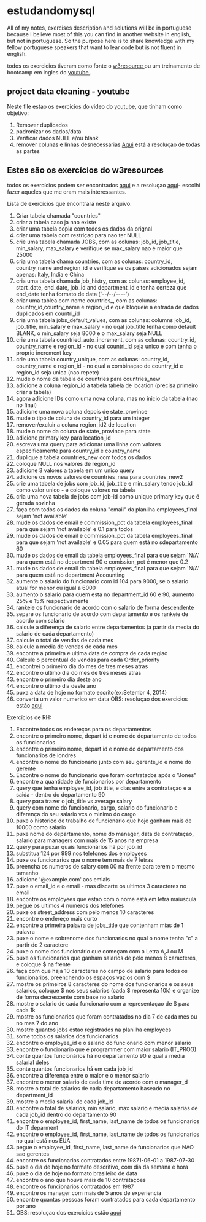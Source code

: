 # estudandomysql

All of my notes, exercises description and solutions will be in portuguese because I believe most of this you can find in another website in english, but not in portuguese. 
So the purpose here is to share knowledge with my fellow portuguese speakers that want to lear code but is not fluent in english. <br>

todos os exercicios tiveram como fonte o <a href="http://w3resource.com/mysql-exercises/"> w3resource </a> 
ou um treinamento de bootcamp em ingles do <a href="https://www.youtube.com/watch?v=rGx1QNdYzvs&list=PLUaB-1hjhk8FE_XZ87vPPSfHqb6OcM0cF"> youtube </a>. 

## project data cleaning - youtube 
Neste file estao os exercicios do video do  <a href="https://www.youtube.com/watch?v=rGx1QNdYzvs&list=PLUaB-1hjhk8FE_XZ87vPPSfHqb6OcM0cF">youtube</a>, que tinham como objetivo: 
1. Remover duplicados
2. padronizar os dados/data 
3. Verificar dados NULL e/ou blank 
4. remover colunas e linhas desnecessarias
<a href="https://github.com/rcalcagniti/estudandomysql/blob/main/Projeto%20Data%20Cleaning.sql">Aqui</a> está a resoluçao de todas as partes

## Estes são os exercícios do w3resources
todos os exercícios podem ser encontrados <a href="http://w3resource.com/mysql-exercises/">aqui</a> e a resoluçao <a href="https://github.com/rcalcagniti/estudandomysql/blob/main/Estudos%20MySQL%20W2Resource.sql">aqui</a>- escolhi fazer aqueles que me eram mais interessantes.


Lista de exercícios que encontrará neste arquivo:
1. Criar tabela chamada "countries"
2. criar a tabela caso ja nao existe
3. criar uma tabela copia com todos os dados da orignal
4. criar uma tabela com restriçao para nao ter NULL
5. crie uma tabela chamada JOBS, com as colunas: job_id, job_title, min_salary, max_salary e verifique se max_salary nao é maior que 25000
6. cria uma tabela chama countries, com as colunas: country_id, country_name and region_id e verifique se os paises adicionados sejam apenas: Italy, India e China
7. cria uma tabela chamada job_histry, com as colunas: employee_id, start_date, end_date, job_id and department_id e tenha certeza que end_date tenha formato de data ('--/--/----')
8. criar uma tablea com nome countries_, com as colunas: country_id,country_name e region_id e que bloqueie a entrada de dados duplicados em countri_id
9. cria uma tabela jobs_default_values, com as colunas:   columns job_id, job_title, min_salary e max_salary - no uqal job_title tenha como default BLANK, o min_salary seja 8000 e o max_salary seja NULL
10. crie uma tabela countried_auto_increment, com as colunas: country_id, country_name e region_id - no qual countri_id seja unico e com tenha o proprio increment key
11. crie uma tabela country_unique, com as colunas: country_id, country_name e region_id - no qual a combinaçao de country_id e region_id seja unica (nao repete)
12. mude o nome da tabela de countries para countries_new
13. adicione a coluna region_id a tabela tabela de location (precisa primeiro criar a tabela)
14. agora adicione IDs como uma nova coluna, mas no inicio da tabela (nao no final)
15. adicione uma nova coluna depois de state_province
16. mude o tipo de coluna de country_id para um integer
17. remover/excluir a coluna region_id2 de location
18. mude o nome da coluna de state_province para state
19. adicione primary key para location_id
20. escreva uma query para adicionar uma linha com valores especificamente para country_id e country_name
21. duplique a tabela countries_new com todos os dados
22. coloque NULL nos valores de region_id
23. adicione 3 valores a tabela em um unico query
24. adicione os novos valores de countries_new para countries_new2
25. crie uma tabela de jobs com job_id, job_title e min_salary tendo job_id como valor unico - e coloque valores na tabela
26. cria uma nova tabela de jobs com job-id como unique primary key que é gerada sozinha
27. faça com todos os dados da coluna "email" da planilha employees_final sejam 'not available'
28. mude os dados de email e commission_pct da tabela employees_final para que sejam 'not available' e 0.1 para todos
29. mude os dados de email e commission_pct da tabela employees_final para que sejam 'not available' e 0.05 para quem está no sdepartamento 60
30. mude os dados de email da tabela employees_final para que sejam 'N/A' para quem está no department 90 e comission_pct é menor que 0.2
31. mude os dados de email da tabela employees_final para que sejam 'N/A' para quem está no department Accounting
32. aumente o salario do funcionario com id 104 para 9000, se o salario atual for menor ou igual a 6000
33. aumento o salario para quem esta no department_id 60 e 90, aumento 25% e 15% respectivamente
34. rankeie os funcionario de acordo com o salario de forma descendente
35. separe os funcionario de acordo com departamento e os rankeie de acordo com salario
36. calcule a diferença de salario entre departamentos (a partir da media do salario de cada departamento)
37. calcule o total de vendas de cada mes
38. calcule a media de vendas de cada mes
39. encontre a primeira e ultima data de compra de cada regiao
40. Calcule o percentual de vendas para cada Order_priority
41. encontrei o primeiro dia do mes de tres meses atras
42. encontre o ultimo dia do mes de tres meses atras
43. encontre o primeiro dia deste ano
44. encontre o ultimo dia deste ano
45. puxa a data de hoje no formato escrito(ex:Setembr 4, 2014)
46. converta um valor numerico em data
OBS: resoluçao dos exercicios estão <a href="https://github.com/rcalcagniti/estudandomysql/blob/main/Estudos%20MySQL%20W2Resource.sql">aqui</a>

Exercícios de RH: 
1. Encontre todos os endereços para os departamentos
2. encontre o primeiro nome, depart id e nome do departamento de todos os funcionarios
3. encontre o primeiro nome, depart id e nome do departamento dos funcionarios de londres
4. encontre o nome do funcionario junto com seu gerente_id e nome do gerente
5. Encontre o nome do funcionario que foram contratados após o "Jones"
6. encontre a quantidade de funcionarios por departamento
7. query que tenha employee_id, job title, e dias entre a contrataçao e a saida - dentro do departamento 90
8. query para trazer o job_title vs average salary
9. query com nome do funcionario, cargo, salario do funcionario e diferença do seu salario vcs o minimo do cargo
10. puxe o historico de trabalho de funcionario que hoje ganham mais de 10000 como salario
11. puxe nome do departamento, nome do manager, data de contrataçao, salario para managers com mais de 15 anos na empresa
12. query para puxar quais funcionários há por job_id
13. substitua 124 por 999 nos telefones dos employees
14. puxe os funcionarios que o nome tem mais de 7 letras
15. preencha os numeros de salary com 00 na frente para terem o mesmo tamanho
16. adicione '@example.com' aos emials
17. puxe o email_id e o email - mas discarte os ultimos 3 caracteres no email
18. encontre os employees que estao com o nome está em letra maiuscula
19. pegue os ultimos 4 numeros dos telefones
20. puxe os street_address com pelo menos 10 caracteres
21. encontre o endereço mais curto
22. encontre a primeira palavra de jobs_title que contenham mias de 1 palavra
23. puxe o nome e sobrenome dos funcionarios no qual o nome tenha "c" a partir do 2 caractere
24. puxe o nome dos funcionário que começam com a Letra A,J ou M
25. puxe os funcionarios que ganham salarios de pelo menos 8 caracteres, e coloque $ na frente
26. faça com que haja 10 caracteres no campo de salario para todos os funcionarios, preenchendo os espaços vazios com $
27. mostre os primeiros 8 caracteres do nome dos funcionarios e os seus salarios, coloque $ nos seus salarios (cada $ representa 10k) e organize de forma decrescente com base no salario
28. mostre o salario de cada funcionario com a representaçao de $ para cada 1k
29. mostre os funcionarios que foram contratados no dia 7 de cada mes ou no mes 7 do ano
30. mostre quantos jobs estao registrados na planilha employees
31. some todos os salarios dos funcionarios
32. encontre o employee_id e o salario do funcionario com menor salario
33. encontre o funcionario que é programmer com maior salario (IT_PROG)
34. conte quantos funcionários há no departamento 90 e qual a media salarial deles
35. conte quantos funcionarios há em cada job_id
36. encontre a diferença entre o maior e o menor salario
37. encontre o menor salario de cada time de acordo com o manager_d
38. mostre o total de salarios de cada departamento baseado no department_id
39. mostre a media salarial de cada job_id
40. encontre o total de salarios, min salario, max salario e media salarias de cada job_id dentro do departamento 90
41. encontre o employee_id, first_name, last_name de todos os funcionarios do IT deparment
42. encontre o employee_id, first_name, last_name de todos os funcionarios no qual está nos EUA
43. pegue o employee_id, first_name, last_name de funcionarios que NAO sao gerentes
44. encontre os funcionarios contratados entre 19871-06-01 a 1987-07-30
45. puxe o dia de hoje no formato descritivo, com dia da semana e hora
46. puxe o dia de hoje no formato brasileiro de data
47. encontre o ano que houve mais de 10 contrataçoes
48. encontre os funcionarios contratados em 1987
49. encontre os manager com mais de 5 anos de experiencia
50. encontre quantas pessoas foram contratados para cada departamento por ano
51. OBS: resoluçao dos exercicios estão <a href="https://github.com/rcalcagniti/estudandomysql/blob/main/Estudos%20MySQL%20W2Resource.sql">aqui</a>
    
